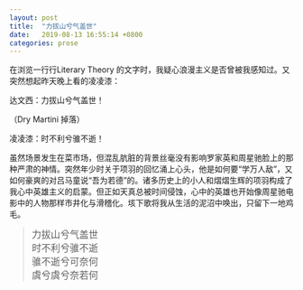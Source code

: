 ```yaml
---
layout: post
title:  "力拔山兮气盖世"
date:   2019-08-13 16:55:14 +0800
categories: prose
---
```

在浏览一行行Literary Theory 的文字时，我疑心浪漫主义是否曾被我感知过。又突然想起昨天晚上看的凌凌漆：

达文西：力拔山兮气盖世！

（Dry Martini 掉落）

凌凌漆：时不利兮骓不逝！

虽然场景发生在菜市场，但混乱肮脏的背景丝毫没有影响罗家英和周星驰脸上的那种严肃的神情。突然年少时关于项羽的回忆涌上心头，他是如何要“学万人敌”，又如何豪爽的对吕马童说“吾为若德”的。诸多历史上的小人和熠熠生辉的项羽构成了我心中英雄主义的启蒙。但正如天真总被时间侵蚀，心中的英雄也开始像周星驰电影中的人物那样市井化与滑稽化。垓下歌将我从生活的泥沼中唤出，只留下一地鸡毛。



><big>力拔山兮气盖世<br>
时不利兮骓不逝<br>
骓不逝兮可奈何<br>
虞兮虞兮奈若何</big>